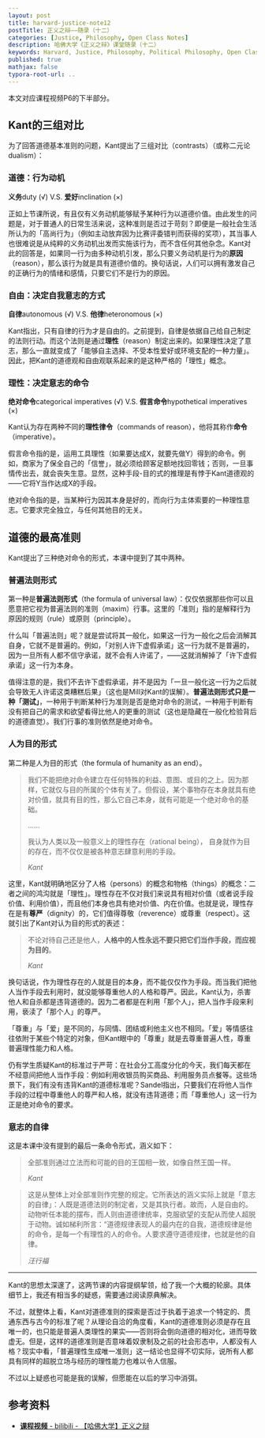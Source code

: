 ```yaml
---
layout: post
title: harvard-justice-note12
postTitle: 正义之辩——随录（十二）
categories: [Justice, Philosophy, Open Class Notes]
description: 哈佛大学《正义之辩》课堂随录（十二）
keywords: Harvard, Justice, Philosophy, Political Philosophy, Open Class Notes
published: true
mathjax: false
typora-root-url: ..
---
```


本文对应课程视频P6的下半部分。

## Kant的三组对比

为了回答道德基本准则的问题，Kant提出了三组对比（contrasts）（或称二元论dualism）：

### 道德：行为动机

**义务**duty (√)  V.S.  **爱好**inclination (×)

  正如上节课所说，有且仅有义务动机能够赋予某种行为以道德价值。由此发生的问题是，对于普通人的日常生活来说，这种准则是否过于苛刻？即便是一般社会生活所认为的「高尚行为」（例如主动放弃因为比赛评委错判而获得的奖项），其当事人也很难说是从纯粹的义务动机出发而实施该行为，而不含任何其他杂念。Kant对此的回答是，如果同一行为由多种动机引发，那么只要义务动机是行为的**原因**（reason），那么该行为就是具有道德价值的。换句话说，人们可以拥有激发自己的正确行为的情绪和感情，只要它们不是行为的原因。

### 自由：决定自我意志的方式

**自律**autonomous (√)  V.S.  **他律**heteronomous (×)

  Kant指出，只有自律的行为才是自由的。之前提到，自律是依据自己给自己制定的法则行动。而这个法则是通过**理性**（reason）制定出来的。如果理性决定了意志，那么一直就变成了「能够自主选择、不受本性爱好或环境支配的一种力量」。因此，把Kant的道德观和自由观联系起来的是这种严格的「理性」概念。

### 理性：决定意志的命令

**绝对命令**categorical imperatives (√)  V.S.  **假言命令**hypothetical imperatives (×)

  Kant认为存在两种不同的**理性律令**（commands of reason），他将其称作**命令**（imperative）。

  假言命令指的是，运用工具理性（如果要达成X，就要先做Y）得到的命令。例如，商家为了保全自己的「信誉」，就必须给顾客足额地找回零钱；否则，一旦事情传出去，就会丧失生意。显然，这种手段-目的式的推理是有悖于Kant道德观的——它将Y当作达成X的手段。

绝对命令指的是，当某种行为因其本身是好的，而向行为主体索要的一种理性意志。它要求完全独立，与任何其他目的无关。

## 道德的最高准则

Kant提出了三种绝对命令的形式，本课中提到了其中两种。

### 普遍法则形式

第一种是**普遍法则形式**（the formula of universal law）：仅仅依据那些你可以且愿意把它视为普遍法则的准则（maxim）行事。这里的「准则」指的是解释行为原因的规则（rule）或原则（principle）。

什么叫「普遍法则」呢？就是尝试将其一般化，如果这一行为一般化之后会消解其自身，它就不是普遍的。例如，「对别人许下虚假承诺」这一行为就不是普遍的，因为一旦所有人都不信守承诺，就不会有人许诺了，——这就消解掉了「许下虚假承诺」这一行为本身。

值得注意的是，我们不去许下虚假承诺，并不是因为「一旦一般化这一行为之后就会导致无人许诺这类糟糕后果」（这也是Mill对Kant的误解）。**普遍法则形式只是一种「测试」**，一种用于判断某种行为准则是否是绝对命令的测试，一种用于判断有没有把自己的需求和欲望看得比他人的更重的测试（这也是隐藏在一般化检验背后的道德直觉）。我们行事的准则依然是绝对命令。

### 人为目的形式

第二种是人为目的形式（the formula of humanity as an end）。

>我们不能把绝对命令建立在任何特殊的利益、意图、或目的之上。因为那样，它就仅与目的所属的个体有关了。但假设，某个事物存在本身就具有绝对价值，就具有目的性，那么它自己本身，就有可能是一个绝对命令的基础。
>
>……
>
>我认为人类以及一般意义上的理性存在（rational being）， 自身就作为目的存在，而不仅仅是被各种意志肆意利用的手段。
>
>*Kant*

 这里，Kant就明确地区分了人格（persons）的概念和物格（things）的概念：二者之间的鸿沟就是「理性」。理性存在不仅对我们来说具有相对价值（或者说手段价值、利用价值），而且他们本身也具有绝对价值、内在价值。也就是说，理性存在是有**尊严**（dignity）的，它们值得尊敬（reverence）或尊重（respect）。这就引出了Kant对认为目的形式的表述：

>不论对待自己还是他人，**人格中的人性永远不要只把它们当作手段，而应视为目的**。
>
>*Kant*

换句话说，作为理性存在的人就是目的本身，而不能仅仅作为手段。而当我们把他人当作手段去利用时，就没能够尊重他人的人格和尊严。因此，Kant认为，杀害他人和自杀都是违背道德的。因为二者都是在利用「那个人」，把人当作手段来利用，亵渎了「那个人」的尊严。

「尊重」与「爱」是不同的，与同情、团结或利他主义也不相同。「爱」等情感往往依附于某些个特定的对象，但Kant眼中的「尊重」就是去尊重普遍人性，尊重普遍理性能力和人格。

仍有学生质疑Kant的标准过于严苛：在社会分工高度分化的今天，我们每天都在不经意间把他人当作手段：例如利用收银员购买商品、利用服务员点餐等。这些场景下，我们有没有违背Kant的道德标准呢？Sandel指出，只要我们在将他人当作手段的过程中尊重他人的尊严和人格，就没有违背道德；而「尊重他人」这一行为正是绝对命令的要求。

### 意志的自律

这是本课中没有提到的最后一条命令形式，涵义如下：

>全部准则通过立法而和可能的目的王国相一致，如像自然王国一样。
>
>*Kant*

> 这是从整体上对全部准则作完整的规定。它所表达的涵义实际上就是「意志的自律」：人既是道德法则的制定者，又是其执行者。故而，人是自由的。动物听任本能的摆布，而人则由道德律统率，克服欲望的支配从而使人超脱于动物。诚如梯利所言：“道德规律表现人的最内在的自我，道德规律是他的命令，是每一个有理性的人的命令。人要求遵守道德规律，也就是他的自律。
>
> *汪行福*

---

Kant的思想太深邃了，这两节课的内容提纲挈领，给了我一个大概的轮廓。具体细节上，我还有相当多的疑惑，需要通过阅读原典解决。

不过，就整体上看，Kant对道德准则的探索是否过于执着于追求一个特定的、贯通东西与古今的标准了呢？从理论自洽的角度看，Kant的道德准则必须是存在且唯一的，也只能是普遍人类理性的果实——否则将会倒向道德的相对化，进而导致虚无。但是，这样的道德准则是否意味着奴隶制及之前的社会形态中，人都没有人格？现实中看，「普遍理性生成唯一准则」这一结论也显得不切实际，说所有人都具有同样的超脱立场与经历的理性能力也难以令人信服。

不过以上疑惑也可能是我的误解，但愿能在以后的学习中消弭。

## 参考资料

- [**课程视频** - bilibili - 【哈佛大学】正义之辩](https://www.bilibili.com/video/BV1d4411v7G4)
